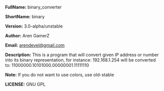 **FullName:**  binary_converter

**ShortName:** binary

**Version:** 3.0-alpha/unstable

**Author:** Aren GamerZ

**Email:** arendevel@gmail.com

**Description:**  This is a program that will convert given IP address or number into its binary representation, for instance:
                  192.168.1.254 will be converted to: 11000000.10101000.00000001.11111110

**Note:** If you do not want to use colors, use old-stable

**LICENSE:** GNU GPL

